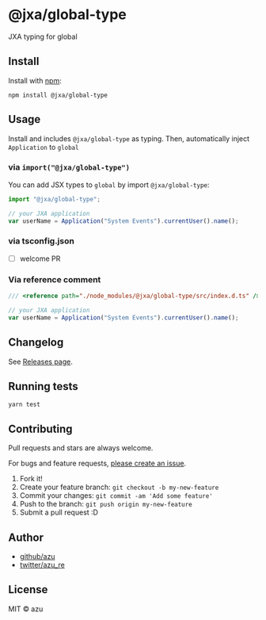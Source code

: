 # @jxa/global-type

JXA typing for global

## Install

Install with [npm](https://www.npmjs.com/):

    npm install @jxa/global-type

## Usage

Install and includes `@jxa/global-type` as typing.
Then, automatically inject `Application` to `global`

### via `import("@jxa/global-type")`

You can add JSX types to `global` by import `@jxa/global-type`:

```ts
import "@jxa/global-type";

// your JXA application
var userName = Application("System Events").currentUser().name();
```

### via tsconfig.json

- [ ] welcome PR

### Via reference comment

```ts
/// <reference path="./node_modules/@jxa/global-type/src/index.d.ts" />

// your JXA application
var userName = Application("System Events").currentUser().name();
```

## Changelog

See [Releases page](https://github.com/JXA-userland/JXA/releases).

## Running tests

    yarn test

## Contributing

Pull requests and stars are always welcome.

For bugs and feature requests, [please create an issue](https://github.com/JXA-userland/JXA/issues).

1. Fork it!
2. Create your feature branch: `git checkout -b my-new-feature`
3. Commit your changes: `git commit -am 'Add some feature'`
4. Push to the branch: `git push origin my-new-feature`
5. Submit a pull request :D

## Author

- [github/azu](https://github.com/azu)
- [twitter/azu_re](https://twitter.com/azu_re)

## License

MIT © azu
